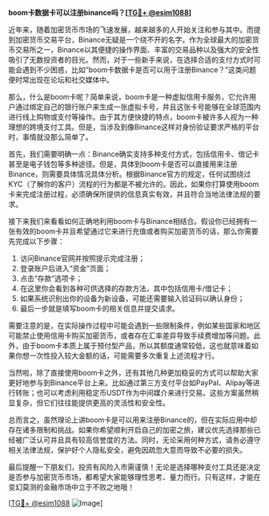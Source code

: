 **boom卡数据卡可以注册binance吗？[[TG💪+ @esim1088](https://t.me/s/esim1088)]**

近年来，随着加密货币市场的飞速发展，越来越多的人开始关注和参与其中。而提到加密货币交易平台，Binance无疑是一个绕不开的名字。作为全球最大的加密货币交易所之一，Binance以其便捷的操作界面、丰富的交易品种以及强大的安全性吸引了无数投资者的目光。然而，对于一些新手来说，在选择合适的支付方式时可能会遇到不少困惑，比如“boom卡数据卡是否可以用于注册Binance？”这类问题便时常出现在论坛和社交媒体中。

那么，什么是boom卡呢？简单来说，boom卡是一种虚拟信用卡服务，它允许用户通过绑定自己的银行账户来生成一张虚拟卡号，并且这张卡号能够在全球范围内进行线上购物或支付等操作。由于其方便快捷的特点，boom卡被许多人视为一种理想的跨境支付工具。但是，当涉及到像Binance这样对身份验证要求严格的平台时，事情就没那么简单了。

首先，我们需要明确一点：Binance确实支持多种支付方式，包括信用卡、借记卡甚至是电子钱包等多种途径。但是，具体到boom卡是否可以直接用来注册Binance，则需要具体情况具体分析。根据Binance官方的规定，任何试图绕过KYC（了解你的客户）流程的行为都是不被允许的。因此，如果你打算使用boom卡来完成注册过程，必须确保所提供的信息真实有效，并且符合当地法律法规的要求。

接下来我们来看看如何正确地利用boom卡与Binance相结合。假设你已经拥有一张有效的boom卡并且希望通过它来进行充值或者购买加密货币的话，那么你需要先完成以下步骤：

1. 访问Binance官网并按照提示完成注册；
2. 登录账户后进入“资金”页面；
3. 点击“存款”选项卡；
4. 在这里你会看到各种可供选择的存款方法，其中包括信用卡/借记卡；
5. 如果系统识别出你的设备为新设备，可能还需要输入验证码以确认身份；
6. 最后一步就是填写boom卡的相关信息并提交请求。

需要注意的是，在实际操作过程中可能会遇到一些限制条件，例如某些国家和地区可能禁止使用信用卡购买加密货币，或者存在汇率差异导致手续费增加等问题。此外，由于boom卡本质上属于预付型产品，所以其额度通常较低，这也就意味着如果你想一次性投入较大金额的话，可能需要多次重复上述流程才行。

当然啦，除了直接使用boom卡之外，还有其他几种更加稳妥的方式可以帮助大家更好地参与到Binance平台上来。比如通过第三方支付平台如PayPal、Alipay等进行转账；也可以考虑利用稳定币USDT作为中间媒介来进行交易。这些方案虽然稍显复杂，但它们往往能提供更高的灵活性和安全性。

总而言之，虽然理论上讲boom卡是可以用来注册Binance的，但在实际应用中却存在诸多限制和挑战。如果你希望顺利开启自己的加密之旅，建议优先选择那些已经被广泛认可并且具有较高信誉度的方法。同时，无论采用何种方式，请务必遵守相关法律法规，保护好个人隐私安全，避免因疏忽大意而导致不必要的损失。

最后提醒一下朋友们，投资有风险入市需谨慎！无论是选择哪种支付工具还是决定是否参与加密货币市场，都希望大家能够理性思考、量力而行。只有这样，才能在变幻莫测的金融市场中立于不败之地哦！

[[TG💪+ @esim1088](https://t.me/s/esim1088) ![Image](https://i.postimg.cc/4NQfJmqS/Snipaste-2025-05-13-00-14-12.png)]